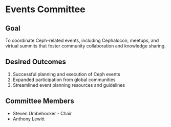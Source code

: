 # Events Committee

## Goal

To coordinate Ceph-related events, including Cephalocon, meetups, and virtual summits that foster community collaboration and knowledge sharing.

## Desired Outcomes

1. Successful planning and execution of Ceph events
2. Expanded participation from global communities
3. Streamlined event planning resources and guidelines

## Committee Members

* Steven Umbehocker - Chair
* Anthony Lewitt

